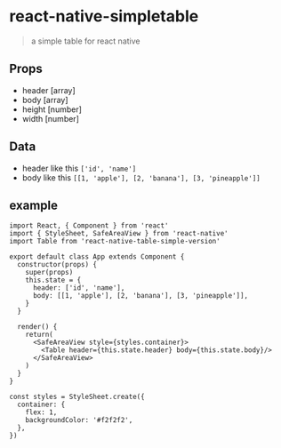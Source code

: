 # react-native-simpletable

>a simple table for react native

## Props

- header [array]
- body   [array]
- height [number]
- width  [number]

## Data

- header like this `['id', 'name']`
- body like this `[[1, 'apple'], [2, 'banana'], [3, 'pineapple']]`

## example
```
import React, { Component } from 'react'
import { StyleSheet, SafeAreaView } from 'react-native'
import Table from 'react-native-table-simple-version'

export default class App extends Component {
  constructor(props) {
    super(props)
    this.state = {
      header: ['id', 'name'],
      body: [[1, 'apple'], [2, 'banana'], [3, 'pineapple']],
    }
  }

  render() {
    return(
      <SafeAreaView style={styles.container}>
        <Table header={this.state.header} body={this.state.body}/>
      </SafeAreaView>
    )
  }
}

const styles = StyleSheet.create({
  container: {
    flex: 1,
    backgroundColor: '#f2f2f2',
  },
})

```
